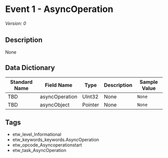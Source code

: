 # Event 1 - AsyncOperation
###### Version: 0

## Description
None

## Data Dictionary
|Standard Name|Field Name|Type|Description|Sample Value|
|---|---|---|---|---|
|TBD|asyncOperation|UInt32|None|`None`|
|TBD|asyncObject|Pointer|None|`None`|

## Tags
* etw_level_Informational
* etw_keywords_keywords.AsyncOperation
* etw_opcode_Asyncoperationstart
* etw_task_AsyncOperation